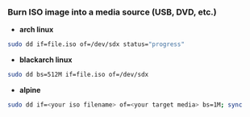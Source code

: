 





















### Burn ISO image into a media source (USB, DVD, etc.)
- <b>arch linux</b>
```bash
sudo dd if=file.iso of=/dev/sdx status="progress"
```
- <b>blackarch linux</b>
```bash
sudo dd bs=512M if=file.iso of=/dev/sdx
```
- <b>alpine</b>
```bash
sudo dd if=<your iso filename> of=<your target media> bs=1M; sync
```







